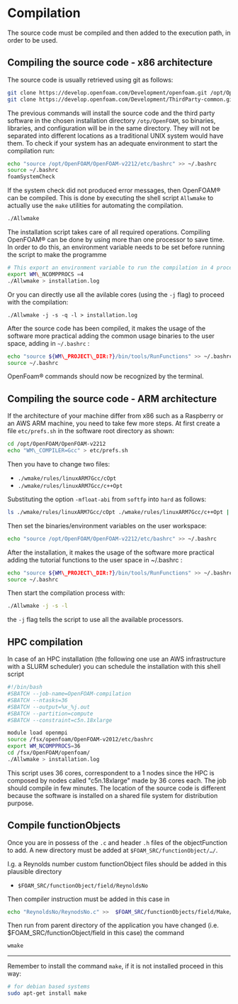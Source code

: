 # Compilation

The source code must be compiled and then added to the execution path, in order to be used.

## Compiling the source code - x86 architecture

The source code is usually retrieved using git as follows:

```sh
git clone https://develop.openfoam.com/Development/openfoam.git /opt/OpenFOAM
git clone https://develop.openfoam.com/Development/ThirdParty-common.git /opt/OpenFOAM
```

The previous commands will install the source code and the third party
software in the chosen installation directory ```/otp/OpenFOAM```, so 
binaries, libraries, and configuration will be in the same directory.
They will not be separated into different locations as a traditional
UNIX system would have them. To check if your system has an adequate
environment to start the compilation run:

```sh
echo "source /opt/OpenFOAM/OpenFOAM-v2212/etc/bashrc" >> ~/.bashrc
source ~/.bashrc
foamSystemCheck
```

If the system check did not produced error messages, then OpenFOAM® can
be compiled. This is done by executing the shell script ```Allwmake``` to
actually use the ```make``` utilities for automating the compilation.

```sh
./Allwmake
```

The installation script takes care of all required operations.
Compiling OpenFOAM® can be done by using more than one processor to save
time. In order to do this, an environment variable needs to be set
before running the script to make the programme

```sh
# This export an environment variable to run the compilation in 4 processors
export WM\_NCOMPPROCS =4
./Allwmake > installation.log
```
Or you can directly use all the avilable cores (using the ```-j``` flag) to proceed with the compilation:

```shell-session
./Allwmake -j -s -q -l > installation.log
```
After the source code has been compiled, it makes the usage of the software more practical
adding the common usage binaries to the user space, adding in ```~/.bashrc``` :

```sh
echo "source ${WM\_PROJECT\_DIR:?}/bin/tools/RunFunctions" >> ~/.bashrc
source ~/.bashrc
```
OpenFoam® commands should now be recognized by the terminal.


## Compiling the source code - ARM architecture

If the architecture of your machine differ from x86 such as a Raspberry or
an AWS ARM machine, you need to take few more steps. At first create a file
```etc/prefs.sh``` in the software root directory as shown:

```sh
cd /opt/OpenFOAM/OpenFOAM-v2212
echo "WM\_COMPILER=Gcc" > etc/prefs.sh
```

Then you have to change two files:

- ```./wmake/rules/linuxARM7Gcc/cOpt```
- ```./wmake/rules/linuxARM7Gcc/c++Opt```

Substituting the option ```-mfloat-abi``` from ```softfp``` into ```hard``` as follows:

```sh
ls ./wmake/rules/linuxARM7Gcc/cOpt ./wmake/rules/linuxARM7Gcc/c++Opt | xargs sed s/softfp/hard/g
```

Then set the binaries/environment variables on the user workspace:
```sh
echo "source /opt/OpenFOAM/OpenFOAM-v2212/etc/bashrc" >> ~/.bashrc
```
After the installation, it makes the usage of the software more practical
adding the tutorial functions to the user space in ~/.bashrc :

```sh
echo "source ${WM\_PROJECT\_DIR:?}/bin/tools/RunFunctions" >> ~/.bashrc
source ~/.bashrc
```

Then start the compilation process with:
```sh
./Allwmake -j -s -l
```
the ```-j``` flag tells the script to use all the available processors.

## HPC compilation 

In case of an HPC installation (the following one use an
AWS infrastructure with a SLURM scheduler) you can schedule
the installation with this shell script

```sh
#!/bin/bash
#SBATCH --job-name=OpenFOAM-compilation
#SBATCH --ntasks=36
#SBATCH --output=%x_%j.out
#SBATCH --partition=compute
#SBATCH --constraint=c5n.18xlarge

module load openmpi
source /fsx/openfoam/OpenFOAM-v2012/etc/bashrc
export WM_NCOMPPROCS=36
cd /fsx/OpenFOAM/openfoam/
./Allwmake > installation.log
```
This script uses 36 cores, correspondent to a 1 nodes since the HPC is composed by
nodes called "c5n.18xlarge" made by 36 cores each. The job should compile in few minutes.
The location of the source code is different because the software is installed on a
shared file system for distribution purpose.


## Compile functionObjects

Once you are in possess of the ```.c``` and header ```.h``` files of the objectFunction to add.
A new directory must be added at ```$FOAM_SRC/functionObject/…/```.

I.g. a Reynolds number custom functionObject files should be added in this plausible directory 

- ```$FOAM_SRC/functionObject/field/ReynoldsNo```

Then compiler instruction must be added in this case in

``` sh
echo "ReynoldsNo/ReynodsNo.c" >>  $FOAM_SRC/functionObjects/field/Make/files
```

Then run from parent directory of the application you have changed (i.e. $FOAM_SRC/functionObject/field in this case) the command

```sh
wmake
```

-------------------------------------------------------------------------------------------------------------

Remember to install the command ```make```, if it is not installed proceed in this way:

```sh
# for debian based systems
sudo apt-get install make
```

<!--  Script to show the footer   -->
<html>
<script
    src="https://code.jquery.com/jquery-3.3.1.js"
    integrity="sha256-2Kok7MbOyxpgUVvAk/HJ2jigOSYS2auK4Pfzbm7uH60="
    crossorigin="anonymous">
</script>
<script>
$(function(){
  $("#footer").load("../footers/footer_first_level_depth.html");
});
</script>
<body>
<div id="footer"></div>
</body>
</html>

